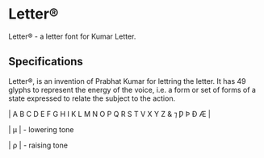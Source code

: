 # Letter<suu>®</sup>
Letter<suu>®</sup> - a letter font for Kumar Letter.

## Specifications
Letter<suu>®</sup>, is an invention of Prabhat Kumar for lettring the letter. It has 49 glyphs to represent the energy of the voice, i.e. a form or set of forms of a state expressed to relate the subject to the action.


| A B C D E F G H I K L M N O P Q R S T V X Y Z & ⁊ Ƿ Þ Ð Æ |

| μ | - lowering tone

| ρ | - raising tone
